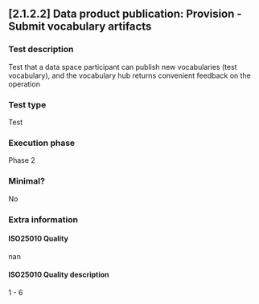 
## [2.1.2.2] Data product publication: Provision - Submit vocabulary artifacts
 
### Test description
Test that a data space participant can publish new vocabularies (test vocabulary), and the vocabulary hub returns convenient feedback on the operation
 
### Test type
Test
 
### Execution phase
Phase 2
 
### Minimal?
No
 
### Extra information
#### ISO25010 Quality
nan
#### ISO25010 Quality description
1 - 6
    